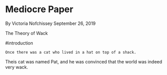 # Mediocre Paper

By Victoria Nofchissey
September 26, 2019

The Theory of Wack 

#introduction

	Once there was a cat who lived in a hat on top of a shack. 
Theis cat was named Pat, and he was convinced that the world was indeed very wack.
